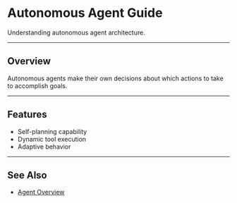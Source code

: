 # Autonomous Agent Guide

Understanding autonomous agent architecture.

---

## Overview

Autonomous agents make their own decisions about which actions to take to accomplish goals.

---

## Features

- Self-planning capability
- Dynamic tool execution
- Adaptive behavior

---

## See Also

- [Agent Overview](overview.md)
